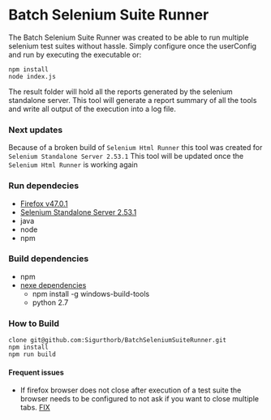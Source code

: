 # Batch Selenium Suite Runner

The Batch Selenium Suite Runner was created to be able to run multiple selenium test suites without hassle.
Simply configure once the userConfig and run by executing the executable or:

    npm install
    node index.js

The result folder will hold all the reports generated by the selenium standalone server.
This tool will generate a report summary of all the tools and write all output of the execution into a log file.

### Next updates
Because of a broken build of `Selenium Html Runner` this tool was created for `Selenium Standalone Server 2.53.1`
This tool will be updated once the `Selenium Html Runner` is working again

### Run dependecies

- [Firefox v47.0.1](https://ftp.mozilla.org/pub/firefox/releases/47.0.1/)
- [Selenium Standalone Server 2.53.1](http://selenium-release.storage.googleapis.com/index.html?path=2.53/)
- java
- node
- npm

### Build dependencies

  * npm 
  * [nexe dependencies](https://github.com/nexe/nexe#building-requirements)
      * npm install -g windows-build-tools
      * python 2.7


### How to Build
    clone git@github.com:Sigurthorb/BatchSeleniumSuiteRunner.git
    npm install
    npm run build

#### Frequent issues
- If firefox browser does not close after execution of a test suite the browser needs to be configured to not ask if you want to close multiple tabs. [FIX](https://support.mozilla.org/t5/Manage-preferences-and-add-ons/Tab-preferences-and-settings/ta-p/3683)
